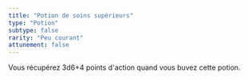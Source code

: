 ```yaml
---
title: "Potion de soins supérieurs"
type: "Potion"
subtype: false
rarity: "Peu courant"
attunement: false
---
```

Vous récupérez 3d6+4 points d'action quand vous buvez cette potion.
